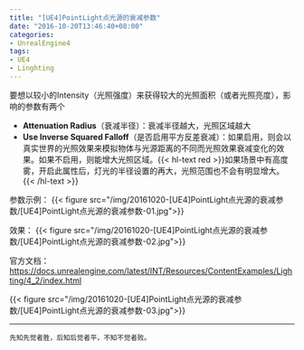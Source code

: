```yaml
---
title: "[UE4]PointLight点光源的衰减参数"
date: "2016-10-20T13:46:40+08:00"
categories:
- UnrealEngine4
tags:
- UE4
- Linghting
---
```


要想以较小的Intensity（光照强度）来获得较大的光照面积（或者光照亮度），影响的参数有两个

+ **Attenuation Radius**（衰减半径）：衰减半径越大，光照区域越大  
+ **Use Inverse Squared Falloff**（是否启用平方反差衰减）：如果启用，则会以真实世界的光照效果来模拟物体与光源距离的不同而光照效果衰减变化的效果。如果不启用，则能增大光照区域。{{< hl-text red >}}如果场景中有高度雾，开启此属性后，灯光的半径设置的再大，光照范围也不会有明显增大。{{< /hl-text >}}

参数示例：
{{< figure src="/img/20161020-[UE4]PointLight点光源的衰减参数/[UE4]PointLight点光源的衰减参数-01.jpg">}} 

效果：
{{< figure src="/img/20161020-[UE4]PointLight点光源的衰减参数/[UE4]PointLight点光源的衰减参数-02.jpg">}}

官方文档：
https://docs.unrealengine.com/latest/INT/Resources/ContentExamples/Lighting/4_2/index.html

{{< figure src="/img/20161020-[UE4]PointLight点光源的衰减参数/[UE4]PointLight点光源的衰减参数-03.jpg">}}

***
`先知先觉者胜，后知后觉者平，不知不觉者败。`